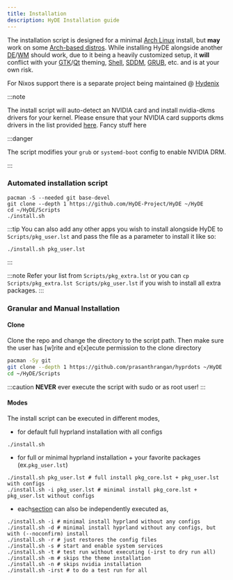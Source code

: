 ```yaml
---
title: Installation
description: HyDE Installation guide
---
```


The installation script is designed for a minimal [Arch Linux](https://wiki.archlinux.org/title/Arch_Linux) install, but **may** work on some [Arch-based distros](https://wiki.archlinux.org/title/Arch-based_distributions).
While installing HyDE alongside another [DE](https://wiki.archlinux.org/title/Desktop_environment)/[WM](https://wiki.archlinux.org/title/Window_manager) should work, due to it being a heavily customized setup, it **will** conflict with your [GTK](https://wiki.archlinux.org/title/GTK)/[Qt](https://wiki.archlinux.org/title/Qt) theming, [Shell](https://wiki.archlinux.org/title/Command-line_shell), [SDDM](https://wiki.archlinux.org/title/SDDM), [GRUB](https://wiki.archlinux.org/title/GRUB), etc. and is at your own risk.

For Nixos support there is a separate project being maintained @ [Hydenix](https://github.com/richen604/hydenix/tree/main)

:::note

The install script will auto-detect an NVIDIA card and install nvidia-dkms drivers for your kernel.
Please ensure that your NVIDIA card supports dkms drivers in the list provided [here](https://wiki.archlinux.org/title/NVIDIA). Fancy stuff here

:::danger

The script modifies your `grub` or `systemd-boot` config to enable NVIDIA DRM.

:::

<!-- ### Option 1 -->

### Automated installation script

```shell
pacman -S --needed git base-devel
git clone --depth 1 https://github.com/HyDE-Project/HyDE ~/HyDE
cd ~/HyDE/Scripts
./install.sh
```

:::tip
You can also add any other apps you wish to install alongside HyDE to `Scripts/pkg_user.lst` and pass the file as a parameter to install it like so:

```shell
./install.sh pkg_user.lst
```

:::

:::note
Refer your list from `Scripts/pkg_extra.lst`
or you can `cp  Scripts/pkg_extra.lst Scripts/pkg_user.lst` if you wish to install all extra packages.
:::

### Granular and Manual Installation

#### Clone

Clone the repo and change the directory to the script path. Then make sure the user has [w]rite and e[x]ecute permission to the clone directory

```sh
pacman -Sy git
git clone --depth 1 https://github.com/prasanthrangan/hyprdots ~/HyDE
cd ~/HyDE/Scripts
```

:::caution
**NEVER** ever execute the script with sudo or as root user!
:::

#### Modes

The install script can be executed in different modes,

- for default full hyprland installation with all configs

```shell
./install.sh
```

- for full or minimal hyprland installation + your favorite packages (ex.`pkg_user.lst`)

```shell
./install.sh pkg_user.lst # full install pkg_core.lst + pkg_user.lst with configs
./install.sh -i pkg_user.lst # minimal install pkg_core.lst + pkg_user.lst without configs
```

- each[section](#process) can also be independently executed as,

```shell
./install.sh -i # minimal install hyprland without any configs
./install.sh -d # minimal install hyprland without any configs, but with (--noconfirm) install
./install.sh -r # just restores the config files
./install.sh -s # start and enable system services
./install.sh -t # test run without executing (-irst to dry run all)
./install.sh -m # skips the theme installation
./install.sh -n # skips nvidia installation
./install.sh -irst # to do a test run for all
```

<!-- ### Option 2

:::caution

HyDE-CLI author here.
The CLI's dots management (Hyde {restore,backup,control,override}) is not yet and might not be 100% compatible of the current hyprdots.
This is due to incompatibility of the meta files
and the above commands need manual intervention
Rest assured that other commands are working perfectly
and will be ported to its own `hydectl` command line interface

:::

As a second install option, you can also use `Hyde-install`, which might be easier for some.
View installation instructions for HyDE in [Hyde-cli - Usage](https://github.com/kRHYME7/Hyde-cli?tab=readme-ov-file#usage).

### Option 3

...Soon
A declarative way to manage importing and exporting dotfiles from other users. This is not for boot strapping but for sharing dotfiles.

---

---

---

:::note

> Please reboot after the install script completes and takes you to the SDDM login screen (or black screen) for the first time.
> ::: -->
